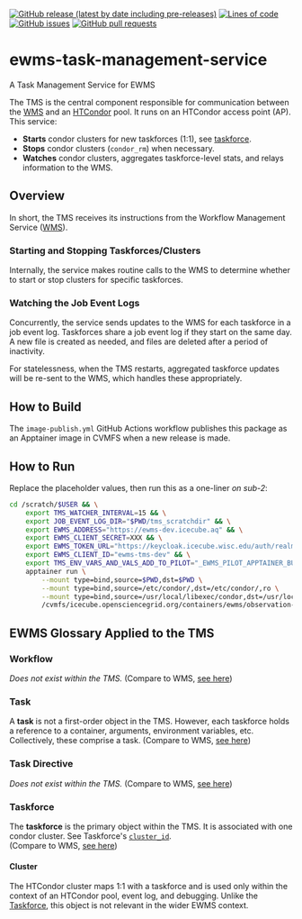 <!--- Top of README Badges (automated) --->
[![GitHub release (latest by date including pre-releases)](https://img.shields.io/github/v/release/Observation-Management-Service/ewms-task-management-service?include_prereleases)](https://github.com/Observation-Management-Service/ewms-task-management-service/) [![Lines of code](https://img.shields.io/tokei/lines/github/Observation-Management-Service/ewms-task-management-service)](https://github.com/Observation-Management-Service/ewms-task-management-service/) [![GitHub issues](https://img.shields.io/github/issues/Observation-Management-Service/ewms-task-management-service)](https://github.com/Observation-Management-Service/ewms-task-management-service/issues?q=is%3Aissue+sort%3Aupdated-desc+is%3Aopen) [![GitHub pull requests](https://img.shields.io/github/issues-pr/Observation-Management-Service/ewms-task-management-service)](https://github.com/Observation-Management-Service/ewms-task-management-service/pulls?q=is%3Apr+sort%3Aupdated-desc+is%3Aopen) 
<!--- End of README Badges (automated) --->

# ewms-task-management-service

A Task Management Service for EWMS

The TMS is the central component responsible for communication between the [WMS](https://github.com/Observation-Management-Service/ewms-workflow-management-service) and an [HTCondor](https://htcondor.org/) pool. It runs on an HTCondor access point (AP). This service:

- **Starts** condor clusters for new taskforces (1:1), see [taskforce](https://github.com/Observation-Management-Service/ewms-workflow-management-service#taskforce).
- **Stops** condor clusters (`condor_rm`) when necessary.
- **Watches** condor clusters, aggregates taskforce-level stats, and relays information to the WMS.

## Overview

In short, the TMS receives its instructions from the Workflow Management Service ([WMS](https://github.com/Observation-Management-Service/ewms-workflow-management-service)).

### Starting and Stopping Taskforces/Clusters

Internally, the service makes routine calls to the WMS to determine whether to start or stop clusters for specific taskforces.

### Watching the Job Event Logs

Concurrently, the service sends updates to the WMS for each taskforce in a job event log. Taskforces share a job event log if they start on the same day. A new file is created as needed, and files are deleted after a period of inactivity.

For statelessness, when the TMS restarts, aggregated taskforce updates will be re-sent to the WMS, which handles these appropriately.

## How to Build

The `image-publish.yml` GitHub Actions workflow publishes this package as an Apptainer image in CVMFS when a new release is made.

## How to Run

Replace the placeholder values, then run this as a one-liner _on sub-2_:

```bash
cd /scratch/$USER && \
    export TMS_WATCHER_INTERVAL=15 && \
    export JOB_EVENT_LOG_DIR="$PWD/tms_scratchdir" && \
    export EWMS_ADDRESS="https://ewms-dev.icecube.aq" && \
    export EWMS_CLIENT_SECRET=XXX && \
    export EWMS_TOKEN_URL="https://keycloak.icecube.wisc.edu/auth/realms/IceCube" && \
    export EWMS_CLIENT_ID="ewms-tms-dev" && \
    export TMS_ENV_VARS_AND_VALS_ADD_TO_PILOT="_EWMS_PILOT_APPTAINER_BUILD_WORKDIR=/srv/var_tmp/" && \
    apptainer run \
        --mount type=bind,source=$PWD,dst=$PWD \
        --mount type=bind,source=/etc/condor/,dst=/etc/condor/,ro \
        --mount type=bind,source=/usr/local/libexec/condor,dst=/usr/local/libexec/condor,ro \
        /cvmfs/icecube.opensciencegrid.org/containers/ewms/observation-management-service/ewms-task-management-service:A.B.C
```

## EWMS Glossary Applied to the TMS

### Workflow

_Does not exist within the TMS._ (Compare to WMS, [see here](https://github.com/Observation-Management-Service/ewms-workflow-management-service#workflow))

### Task

A **task** is not a first-order object in the TMS. However, each taskforce holds a reference to a container, arguments, environment variables, etc. Collectively, these comprise a task. (Compare to WMS, [see here](https://github.com/Observation-Management-Service/ewms-workflow-management-service#task))

### Task Directive

_Does not exist within the TMS._ (Compare to WMS, [see here](https://github.com/Observation-Management-Service/ewms-workflow-management-service#task-directive))

### Taskforce

The **taskforce** is the primary object within the TMS. It is associated with one condor cluster. See Taskforce's [`cluster_id`](https://github.com/Observation-Management-Service/ewms-workflow-management-service/blob/main/Docs/Models/TaskforceObject.md).  
(Compare to WMS, [see here](https://github.com/Observation-Management-Service/ewms-workflow-management-service#taskforce))

#### Cluster

The HTCondor cluster maps 1:1 with a taskforce and is used only within the context of an HTCondor pool, event log, and debugging. Unlike the [Taskforce](#taskforce), this object is not relevant in the wider EWMS context.
